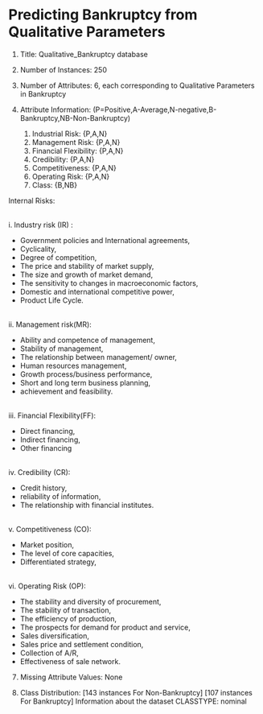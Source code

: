 
# Predicting Bankruptcy from Qualitative Parameters

1. Title: Qualitative_Bankruptcy database
 
4. Number of Instances: 250 
 
5. Number of Attributes: 6, each corresponding to Qualitative Parameters in Bankruptcy
 
6. Attribute Information: (P=Positive,A-Average,N-negative,B-Bankruptcy,NB-Non-Bankruptcy)
 
     1. Industrial Risk: {P,A,N}
     2. Management Risk: {P,A,N}
     3. Financial Flexibility: {P,A,N}
     4. Credibility: {P,A,N}
     5. Competitiveness: {P,A,N}
     6. Operating Risk: {P,A,N}
     7. Class: {B,NB}

Internal Risks:

<br>i. Industry risk (IR) : 
* Government policies and International agreements, 
* Cyclicality, 
* Degree of competition,				
* The price and stability of market supply,
* The size and growth of market demand,	
* The sensitivity to changes in macroeconomic factors,
* Domestic and international competitive power, 
* Product Life Cycle.
	
<br>ii. Management risk(MR): 
* Ability and competence of management, 
* Stability of management,
* The relationship between management/ owner, 
* Human resources management, 
* Growth process/business performance, 
* Short and long term business planning, 
* achievement and feasibility. 
	
<br>iii. Financial Flexibility(FF): 
* Direct financing, 
* Indirect financing, 
* Other financing 
	
<br>iv. Credibility (CR):  
* Credit history,  
* reliability of information, 
* The relationship with financial institutes.
	
<br>v. Competitiveness (CO):  
* Market position, 
* The level of core capacities, 
* Differentiated strategy, 
	
<br>vi. Operating Risk (OP):  
* The stability and diversity of procurement, 
* The stability of transaction, 
* The efficiency of production, 
* The prospects for demand for product and service, 
* Sales diversification,
* Sales price and settlement condition, 
* Collection of A/R,
* Effectiveness of sale network.
 
7. Missing Attribute Values: None
 
8. Class Distribution: [143 instances For Non-Bankruptcy] [107 instances For Bankruptcy]
        Information about the dataset
  	CLASSTYPE: nominal

